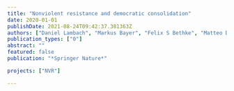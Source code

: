 ```yaml
---
title: "Nonviolent resistance and democratic consolidation"
date: 2020-01-01
publishDate: 2021-08-24T09:42:37.381363Z
authors: ["Daniel Lambach", "Markus Bayer", "Felix S Bethke", "Matteo Dressler", "Véronique Dudouet"]
publication_types: ["0"]
abstract: ""
featured: false
publication: "*Springer Nature*"

projects: ["NVR"]

---
```


